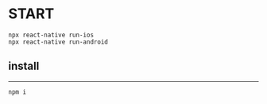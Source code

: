 # START

```
npx react-native run-ios
npx react-native run-android
```

## install

---

```
npm i
```
